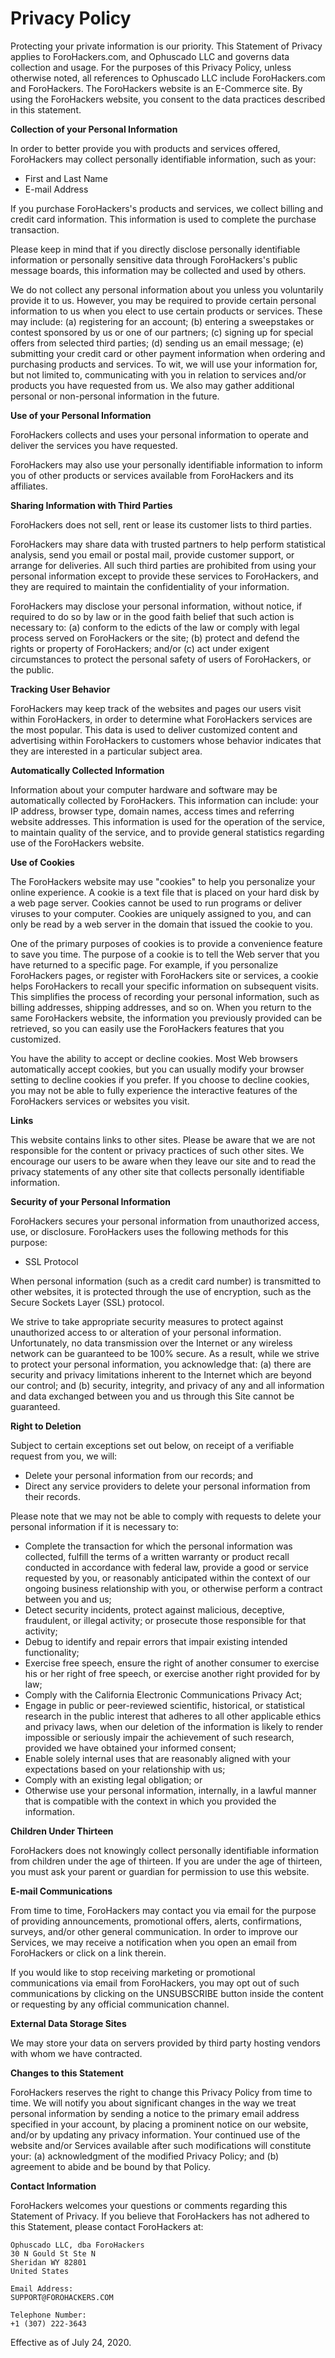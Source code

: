 <!-- language: en -->
<!-- title: Privacy Policy -->

# Privacy Policy

Protecting your private information is our priority. This Statement of Privacy applies to ForoHackers.com, and Ophuscado LLC and governs data collection and usage. For the purposes of this Privacy Policy, unless otherwise noted, all references to Ophuscado LLC include ForoHackers.com and ForoHackers. The ForoHackers website is an E-Commerce site. By using the ForoHackers website, you consent to the data practices described in this statement.

**Collection of your Personal Information**

In order to better provide you with products and services offered, ForoHackers may collect personally identifiable information, such as your:

- First and Last Name
- E-mail Address

If you purchase ForoHackers's products and services, we collect billing and credit card information. This information is used to complete the purchase transaction.

Please keep in mind that if you directly disclose personally identifiable information or personally sensitive data through ForoHackers's public message boards, this information may be collected and used by others.

We do not collect any personal information about you unless you voluntarily provide it to us. However, you may be required to provide certain personal information to us when you elect to use certain products or services. These may include: (a) registering for an account; (b) entering a sweepstakes or contest sponsored by us or one of our partners; (c) signing up for special offers from selected third parties; (d) sending us an email message; (e) submitting your credit card or other payment information when ordering and purchasing products and services. To wit, we will use your information for, but not limited to, communicating with you in relation to services and/or products you have requested from us. We also may gather additional personal or non-personal information in the future.

**Use of your Personal Information**

ForoHackers collects and uses your personal information to operate and deliver the services you have requested.

ForoHackers may also use your personally identifiable information to inform you of other products or services available from ForoHackers and its affiliates.

**Sharing Information with Third Parties**

ForoHackers does not sell, rent or lease its customer lists to third parties.

ForoHackers may share data with trusted partners to help perform statistical analysis, send you email or postal mail, provide customer support, or arrange for deliveries. All such third parties are prohibited from using your personal information except to provide these services to ForoHackers, and they are required to maintain the confidentiality of your information.

ForoHackers may disclose your personal information, without notice, if required to do so by law or in the good faith belief that such action is necessary to: (a) conform to the edicts of the law or comply with legal process served on ForoHackers or the site; (b) protect and defend the rights or property of ForoHackers; and/or (c) act under exigent circumstances to protect the personal safety of users of ForoHackers, or the public.

**Tracking User Behavior**

ForoHackers may keep track of the websites and pages our users visit within ForoHackers, in order to determine what ForoHackers services are the most popular. This data is used to deliver customized content and advertising within ForoHackers to customers whose behavior indicates that they are interested in a particular subject area.

**Automatically Collected Information**

Information about your computer hardware and software may be automatically collected by ForoHackers. This information can include: your IP address, browser type, domain names, access times and referring website addresses. This information is used for the operation of the service, to maintain quality of the service, and to provide general statistics regarding use of the ForoHackers website.

**Use of Cookies**

The ForoHackers website may use "cookies" to help you personalize your online experience. A cookie is a text file that is placed on your hard disk by a web page server. Cookies cannot be used to run programs or deliver viruses to your computer. Cookies are uniquely assigned to you, and can only be read by a web server in the domain that issued the cookie to you.

One of the primary purposes of cookies is to provide a convenience feature to save you time. The purpose of a cookie is to tell the Web server that you have returned to a specific page. For example, if you personalize ForoHackers pages, or register with ForoHackers site or services, a cookie helps ForoHackers to recall your specific information on subsequent visits. This simplifies the process of recording your personal information, such as billing addresses, shipping addresses, and so on. When you return to the same ForoHackers website, the information you previously provided can be retrieved, so you can easily use the ForoHackers features that you customized.

You have the ability to accept or decline cookies. Most Web browsers automatically accept cookies, but you can usually modify your browser setting to decline cookies if you prefer. If you choose to decline cookies, you may not be able to fully experience the interactive features of the ForoHackers services or websites you visit.

**Links**

This website contains links to other sites. Please be aware that we are not responsible for the content or privacy practices of such other sites. We encourage our users to be aware when they leave our site and to read the privacy statements of any other site that collects personally identifiable information.

**Security of your Personal Information**

ForoHackers secures your personal information from unauthorized access, use, or disclosure. ForoHackers uses the following methods for this purpose:

- SSL Protocol

When personal information (such as a credit card number) is transmitted to other websites, it is protected through the use of encryption, such as the Secure Sockets Layer (SSL) protocol.

We strive to take appropriate security measures to protect against unauthorized access to or alteration of your personal information. Unfortunately, no data transmission over the Internet or any wireless network can be guaranteed to be 100% secure. As a result, while we strive to protect your personal information, you acknowledge that: (a) there are security and privacy limitations inherent to the Internet which are beyond our control; and (b) security, integrity, and privacy of any and all information and data exchanged between you and us through this Site cannot be guaranteed.

**Right to Deletion**

Subject to certain exceptions set out below, on receipt of a verifiable request from you, we will:

- Delete your personal information from our records; and
- Direct any service providers to delete your personal information from their records.

Please note that we may not be able to comply with requests to delete your personal information if it is necessary to:

- Complete the transaction for which the personal information was collected, fulfill the terms of a written warranty or product recall conducted in accordance with federal law, provide a good or service requested by you, or reasonably anticipated within the context of our ongoing business relationship with you, or otherwise perform a contract between you and us;
- Detect security incidents, protect against malicious, deceptive, fraudulent, or illegal activity; or prosecute those responsible for that activity;
- Debug to identify and repair errors that impair existing intended functionality;
- Exercise free speech, ensure the right of another consumer to exercise his or her right of free speech, or exercise another right provided for by law;
- Comply with the California Electronic Communications Privacy Act;
- Engage in public or peer-reviewed scientific, historical, or statistical research in the public interest that adheres to all other applicable ethics and privacy laws, when our deletion of the information is likely to render impossible or seriously impair the achievement of such research, provided we have obtained your informed consent;
- Enable solely internal uses that are reasonably aligned with your expectations based on your relationship with us;
- Comply with an existing legal obligation; or
- Otherwise use your personal information, internally, in a lawful manner that is compatible with the context in which you provided the information.

**Children Under Thirteen**

ForoHackers does not knowingly collect personally identifiable information from children under the age of thirteen. If you are under the age of thirteen, you must ask your parent or guardian for permission to use this website.

**E-mail Communications**

From time to time, ForoHackers may contact you via email for the purpose of providing announcements, promotional offers, alerts, confirmations, surveys, and/or other general communication. In order to improve our Services, we may receive a notification when you open an email from ForoHackers or click on a link therein.

If you would like to stop receiving marketing or promotional communications via email from ForoHackers, you may opt out of such communications by clicking on the UNSUBSCRIBE button inside the content or requesting by any official communication channel.

**External Data Storage Sites**

We may store your data on servers provided by third party hosting vendors with whom we have contracted.

**Changes to this Statement**

ForoHackers reserves the right to change this Privacy Policy from time to time. We will notify you about significant changes in the way we treat personal information by sending a notice to the primary email address specified in your account, by placing a prominent notice on our website, and/or by updating any privacy information. Your continued use of the website and/or Services available after such modifications will constitute your: (a) acknowledgment of the modified Privacy Policy; and (b) agreement to abide and be bound by that Policy.

**Contact Information**

ForoHackers welcomes your questions or comments regarding this Statement of Privacy. If you believe that ForoHackers has not adhered to this Statement, please contact ForoHackers at:

    Ophuscado LLC, dba ForoHackers
    30 N Gould St Ste N
    Sheridan WY 82801
    United States

    Email Address:
    SUPPORT@FOROHACKERS.COM

    Telephone Number:
    +1 (307) 222-3643

Effective as of July 24, 2020.
